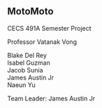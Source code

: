 ## MotoMoto
CECS 491A Semester Project

Professor Vatanak Vong 

Blake Del Rey\
Isabel Guzman\
Jacob Sunia\
James Austin Jr\
Naeun Yu

Team Leader: James Austin Jr
